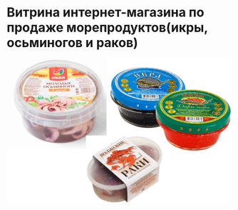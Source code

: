 # Витрина интернет-магазина по продаже морепродуктов(икры, осьминогов и раков)

![Раки в упаковке](https://github.com/University-and-Education/spring-crud-mvc-homework/blob/main/src/main/resources/templates/image.PNG?raw=true)
